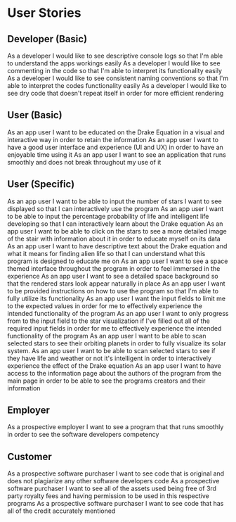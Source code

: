 # User Stories

## Developer (Basic)

As a developer I would like to see descriptive console logs so that I'm able to understand the apps workings easily
As a developer I would like to see commenting in the code so that I'm able to interpret its functionality easily
As a developer I would like to see consistent naming conventions so that I'm able to interpret the codes functionality easily
As a developer I would like to see dry code that doesn't repeat itself in order for more efficient rendering

## User (Basic)

As an app user I want to be educated on the Drake Equation in a visual and interactive way in order to retain the information
As an app user I want to have a good user interface and experience (UI and UX) in order to have an enjoyable time using it
As an app user I want to see an application that runs smoothly and does not break throughout my use of it

## User (Specific)

As an app user I want to be able to input the number of stars I want to see displayed so that I can interactively use the program
As an app user I want to be able to input the percentage probability of life and intelligent life developing so that I can interactively learn about the Drake equation
As an app user I want to be able to click on the stars to see a more detailed image of the stair with information about it in order to educate myself on its data
As an app user I want to have descriptive text about the Drake equation and what it means for finding alien life so that I can understand what this program is designed to educate me on
As an app user I want to see a space themed interface throughout the program in order to feel immersed in the experience
As an app user I want to see a detailed space background so that the rendered stars look appear naturally in place
As an app user I want to be provided instructions on how to use the program so that I'm able to fully utilize its functionality
As an app user I want the input fields to limit me to the expected values in order for me to effectively experience the intended functionality of the program
As an app user I want to only progress from to the input field to the star visualization if I've filled out all of the required input fields in order for me to effectively experience the intended functionality of the program
As an app user I want to be able to scan selected stars to see their orbiting planets in order to fully visualize its solar system.
As an app user I want to be able to scan selected stars to see if they have life and weather or not it's intelligent in order to interactively experience the effect of the Drake equation
As an app user I want to have access to the information page about the authors of the program from the main page in order to be able to see the programs creators and their information

## Employer

As a prospective employer I want to see a program that that runs smoothly in order to see the software developers competency

## Customer

As a prospective software purchaser I want to see code that is original and does not plagiarize any other software developers code
As a prospective software purchaser I want to see all of the assets used being free of 3rd party royalty fees and having permission to be used in this respective programs
As a prospective software purchaser I want to see code that has all of the credit accurately mentioned
